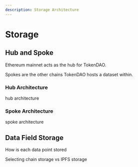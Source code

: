 ```yaml
---
description: Storage Architecture
---
```


# Storage

## Hub and Spoke

Ethereum mainnet acts as the hub for TokenDAO.&#x20;

Spokes are the other chains TokenDAO hosts a dataset within.

### Hub Architecture

hub architecture



### Spoke Architecture

spoke architecture





## Data Field Storage

How is each data point stored

Selecting chain storage vs IPFS storage



